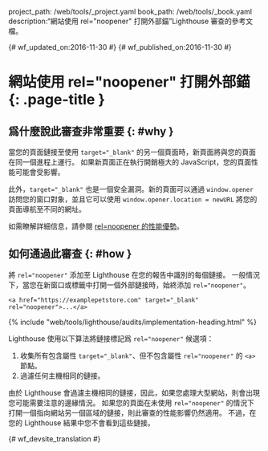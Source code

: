 project_path: /web/tools/_project.yaml
book_path: /web/tools/_book.yaml
description:“網站使用 rel="noopener" 打開外部錨”Lighthouse 審查的參考文檔。

{# wf_updated_on:2016-11-30 #}
{# wf_published_on:2016-11-30 #}

# 網站使用 rel="noopener" 打開外部錨 {: .page-title }

## 爲什麼說此審查非常重要 {: #why }

當您的頁面鏈接至使用 `target="_blank"` 的另一個頁面時，新頁面將與您的頁面在同一個進程上運行。
如果新頁面正在執行開銷極大的 JavaScript，您的頁面性能可能會受影響。


此外，`target="_blank"` 也是一個安全漏洞。新的頁面可以通過 `window.opener` 訪問您的窗口對象，並且它可以使用 `window.opener.location = newURL` 將您的頁面導航至不同的網址。



如需瞭解詳細信息，請參閱 [rel=noopener 的性能優勢][jake]。

[jake]: https://jakearchibald.com/2016/performance-benefits-of-rel-noopener/

## 如何通過此審查 {: #how }

將 `rel="noopener"` 添加至 Lighthouse 在您的報告中識別的每個鏈接。
一般情況下，當您在新窗口或標籤中打開一個外部鏈接時，始終添加 `rel="noopener"`。


    <a href="https://examplepetstore.com" target="_blank" rel="noopener">...</a>

{% include "web/tools/lighthouse/audits/implementation-heading.html" %}

Lighthouse 使用以下算法將鏈接標記爲 `rel="noopener"` 候選項：


1. 收集所有包含屬性 `target="_blank"`、但不包含屬性 `rel="noopener"` 的 `<a>` 節點。
1. 過濾任何主機相同的鏈接。


由於 Lighthouse 會過濾主機相同的鏈接，因此，如果您處理大型網站，則會出現您可能需要注意的邊緣情況。
如果您的頁面在未使用 `rel="noopener"` 的情況下打開一個指向網站另一個區域的鏈接，則此審查的性能影響仍然適用。
不過，在您的 Lighthouse 結果中您不會看到這些鏈接。



{# wf_devsite_translation #}
